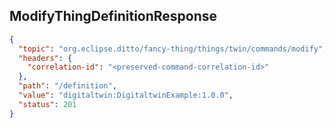 ## ModifyThingDefinitionResponse

```json
{
  "topic": "org.eclipse.ditto/fancy-thing/things/twin/commands/modify",
  "headers": {
    "correlation-id": "<preserved-command-correlation-id>"
  },
  "path": "/definition",
  "value": "digitaltwin:DigitaltwinExample:1.0.0",
  "status": 201
}
```
